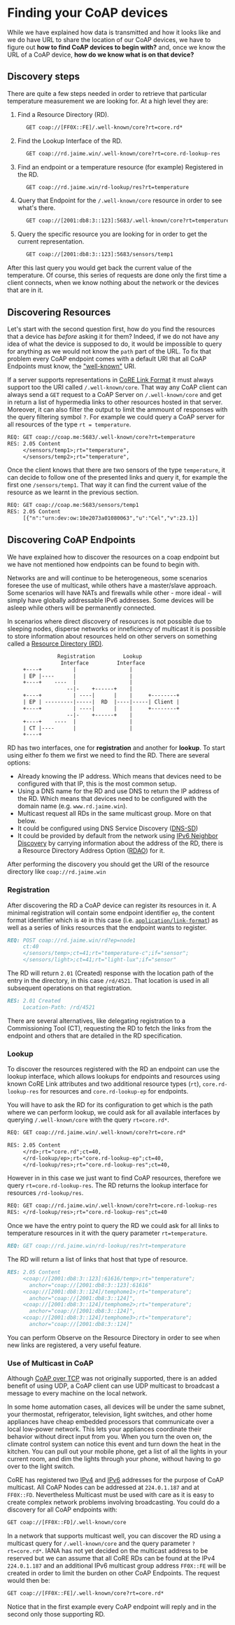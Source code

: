 # Finding your CoAP devices

While we have explained how data is transmitted and how it looks like and we do have URL to share the location of our CoAP devices, we have to figure out **how to find CoAP devices to begin with?** and, once we know the URL of a CoAP device, **how do we know what is on that device?**

## Discovery steps

There are quite a few steps needed in order to retrieve that particular temperature measurement we are looking for. At a high level they are:

1. Find a Resource Directory (RD).

```txt
      GET coap://[FF0X::FE]/.well-known/core?rt=core.rd*
```

2. Find the Lookup Interface of the RD.

```txt
      GET coap://rd.jaime.win/.well-known/core?rt=core.rd-lookup-res
```

3. Find an endpoint or a temperature resource (for example) Registered in the RD.

```txt
      GET coap://rd.jaime.win/rd-lookup/res?rt=temperature
```

4. Query that Endpoint for the `/.well-known/core` resource in order to see what's there.

```txt
      GET coap://[2001:db8:3::123]:5683/.well-known/core?rt=temperature
```

5. Query the specific resource you are looking for in order to get the current representation.

```txt
      GET coap://[2001:db8:3::123]:5683/sensors/temp1
```

After this last query you would get back the current value of the temperature. Of course, this series of requests are done only the first time a client connects, when we know nothing about the network or the devices that are in it.

## Discovering Resources

Let's start with the second question first, how do you find the resources that a device has *before* asking it for them? Indeed, if we do not have any idea of what the device is supposed to do, it would be impossible to query for anything as we would not know the `path` part of the URL. To fix that problem every CoAP endpoint comes with a default URI that all CoAP Endpoints must know, the ["well-known"](https://tools.ietf.org/html/rfc8428) URI.

If a server supports representations in [CoRE Link Format](https://tools.ietf.org/html/rfc6690) it must always support too the URI called `/.well-known/core`. That way any CoAP client can always send a `GET` request to a CoAP Server on `/.well-known/core` and get in return a list of hypermedia links to other resources hosted in that server. Moreover, it can also filter the output to limit the ammount of responses with the query filtering symbol `?`. For example we could query a CoAP server for all resources of the type `rt = temperature`.

```txt
REQ: GET coap://coap.me:5683/.well-known/core?rt=temperature
RES: 2.05 Content
     </sensors/temp1>;rt="temperature",
     </sensors/temp2>;rt="temperature",
```

Once the client knows that there are two sensors of the type `temperature`, it can decide to follow one of the presented links and query it, for example the first one `/sensors/temp1`. That way it can find the current value of the resource as we learnt in the previous section.

```txt
REQ: GET coap://coap.me:5683/sensors/temp1
RES: 2.05 Content
     [{"n":"urn:dev:ow:10e2073a01080063","u":"Cel","v":23.1}]
```

## Discovering CoAP Endpoints

We have explained how to discover the resources on a coap endpoint but we have not mentioned how endpoints can be found to begin with.

Networks are and will continue to be heterogeneous, some scenarios foresee the use of multicast, while others have a master/slave approach. Some scenarios will have NATs and firewalls while other - more ideal - will simply have globally addressable IPv6 addresses. Some devices will be asleep while others will be permanently connected.

In scenarios where direct discovery of resources is not possible due to sleeping nodes, disperse networks or inneficiency of multicast it is possible to store information about resources held on other servers on something called a [Resource Directory (RD)](https://tools.ietf.org/html/draft-ietf-core-resource-directory-20).

```txt
                Registration         Lookup
                 Interface         Interface
     +----+          |                 |
     | EP |----      |                 |
     +----+    ----  |                 |
                   --|-    +------+    |
     +----+          | ----|      |    |     +--------+
     | EP | ---------|-----|  RD  |----|-----| Client |
     +----+          | ----|      |    |     +--------+
                   --|-    +------+    |
     +----+    ----  |                 |
     | CT |----      |                 |
     +----+
```

RD has two interfaces, one for **registration** and another for **lookup**. To start using either fo them we first we need to find the RD. There are several options:

- Already knowing the IP address. Which means that devices need to be configured with that IP, this is the most common setup.
- Using a DNS name for the RD and use DNS to return the IP address of the RD. Which means that devices need to be configured with the domain name (e.g. `www.rd.jaime.win`).
- Multicast request all RDs in the same multicast group. More on that below.
- It could be configured using DNS Service Discovery ([DNS-SD](https://tools.ietf.org/html/rfc67630))
- It could be provided by default from the network using [IPv6 Neighbor Discovery](https://tools.ietf.org/html/rfc4861) by carrying information about the address of the RD, there is a Resource Directory Address Option ([RDAO](https://tools.ietf.org/html/draft-ietf-core-resource-directory-20#section-4.1.1)) for it.

After performing the discovery you should get the URI of the resource directory like `coap://rd.jaime.win`

### Registration

After discovering the RD a CoAP device can register its resources in it. A minimal registration will contain some endpoint identifier `ep`, the content format identifier which is `40` in this case (i.e. [`application/link-format`](https://www.iana.org/assignments/core-parameters/core-parameters.xhtml)) as well as a series of links resources that the endpoint wants to register.

```md
REQ: POST coap://rd.jaime.win/rd?ep=node1
     ct:40
     </sensors/temp>;ct=41;rt="temperature-c";if="sensor";
     </sensors/light>;ct=41;rt="light-lux";if="sensor"
```

The RD will return `2.01` (Created) response with the location path of the entry in the directory, in this case `/rd/4521`. That location is used in all subsequent operations on that registration.

```md
RES: 2.01 Created
     Location-Path: /rd/4521
```

There are several alternatives, like delegating registration to a Commissioning Tool (CT), requesting the RD to fetch the links from the endpoint and others that are detailed in the RD specification.

### Lookup

To discover the resources registered with the RD an endpoint can use the lookup interface, which allows lookups for endpoints and resources using known CoRE Link attributes and two additional resource types (`rt`), `core.rd-lookup-res` for resources and `core.rd-lookup-ep` for endpoints.

You will have to ask the RD for its configuration to get which is the path where we can perform lookup, we could ask for all available interfaces by querying `/.well-known/core` with the query `rt=core.rd*`.

```txt
REQ: GET coap://rd.jaime.win/.well-known/core?rt=core.rd*

RES: 2.05 Content
     </rd>;rt="core.rd";ct=40,
     </rd-lookup/ep>;rt="core.rd-lookup-ep";ct=40,
     </rd-lookup/res>;rt="core.rd-lookup-res";ct=40,
```

However in in this case we just want to find CoAP resources, therefore we query `rt=core.rd-lookup-res`. The RD returns the lookup interface for resources `/rd-lookup/res`.

```txt
REQ: GET coap://rd.jaime.win/.well-known/core?rt=core.rd-lookup-res
RES: </rd-lookup/res>;rt="core.rd-lookup-res";ct=40
```

Once we have the entry point to query the RD we could ask for all links to temperature resources in it with the query parameter `rt=temperature`.

```md
REQ: GET coap://rd.jaime.win/rd-lookup/res?rt=temperature
```

The RD will return a list of links that host that type of resource.

```md
RES: 2.05 Content
     <coap://[2001:db8:3::123]:61616/temp>;rt="temperature";
       anchor="coap://[2001:db8:3::123]:61616"
     <coap://[2001:db8:3::124]/temphome1>;rt="temperature";
       anchor="coap://[2001:db8:3::124]",
     <coap://[2001:db8:3::124]/temphome2>;rt="temperature";
       anchor="coap://[2001:db8:3::124]",
     <coap://[2001:db8:3::124]/temphome3>;rt="temperature";
       anchor="coap://[2001:db8:3::124]"
```

You can perform Observe on the Resource Directory in order to see when new links are registered, a very useful feature.

### Use of Multicast in CoAP

Although [CoAP over TCP](https://tools.ietf.org/html/rfc8323) was not originally supported, there is an added benefit of using UDP, a CoAP client can use UDP multicast to broadcast a message to every machine on the local network.

In some home automation cases, all devices will be under the same subnet, your thermostat, refrigerator, television, light switches, and other home appliances have cheap embedded processors that communicate over a local low-power network. This lets your appliances coordinate their behavior without direct input from you. When you turn the oven on, the climate control system can notice this event and turn down the heat in the kitchen. You can pull out your mobile phone, get a list of all the lights in your current room, and dim the lights through your phone, without having to go over to the light switch.

CoRE has registered two [IPv4](https://www.iana.org/assignments/multicast-addresses/multicast-addresses.xhtml) and [IPv6](https://www.iana.org/assignments/ipv6-multicast-addresses) addresses for the purpose of CoAP multicast. All CoAP Nodes can be addressed at `224.0.1.187` and at `FF0X::FD`. Nevertheless Multicast must be used with care as it is easy to create complex network problems involving broadcasting. You could do a discovery for all CoAP endpoints with:

```txt
GET coap://[FF0X::FD]/.well-known/core
```

In a network that supports multicast well, you can discover the RD using a multicast query for `/.well-known/core` and the query parameter `?rt=core.rd*`. IANA has not yet decided on the multicast address to be reserved but we can assume that all CoRE RDs can be found at the IPv4 `224.0.1.187` and an additional IPv6 multicast group address `FF0X::FE` will be created in order to limit the burden on other CoAP Endpoints. The request would then be:

```txt
GET coap://[FF0X::FE]/.well-known/core?rt=core.rd*
```

Notice that in the first example every CoAP endpoint will reply and in the second only those supporting RD.